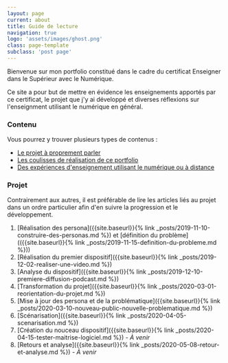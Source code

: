 ```yaml
---
layout: page
current: about
title: Guide de lecture
navigation: true
logo: 'assets/images/ghost.png'
class: page-template
subclass: 'post page'
---
```


Bienvenue sur mon portfolio constitué dans le cadre du certificat Enseigner dans le Supérieur avec le Numérique.

Ce site a pour but de mettre en évidence les enseignements apportés par ce certificat, le projet que j'y ai développé et diverses réflexions sur l'enseignment utilisant le numérique en général.

### Contenu
Vous pourrez y trouver plusieurs types de contenus :

- [Le projet à proprement parler]({{site.baseurl}}tag/projet)
- [Les coulisses de réalisation de ce portfolio]({{site.baseurl}}tag/coulisses)
- [Des expériences d'enseignement utilisant le numérique ou à distance]({{site.baseurl}}tag/experience)

### Projet
Contrairement aux autres, il est préférable de lire les articles liés au projet dans un ordre particulier afin d'en suivre la progression et le développement.

1. [Réalisation des persona]({{site.baseurl}}{% link _posts/2019-11-10-construire-des-personas.md %}) et [définition du problème](({{site.baseurl}}{% link _posts/2019-11-15-definition-du-probleme.md %}))
2. [Réalisation du premier dispositif]({{site.baseurl}}{% link _posts/2019-12-02-realiser-une-video.md %})
3. [Analyse du dispositif]({{site.baseurl}}{% link _posts/2019-12-10-premiere-diffusion-podcast.md %})
4. [Transformation du projet]({{site.baseurl}}{% link _posts/2020-03-01-reorientation-du-projet.md %})
5. [Mise à jour des persona et de la problématique]({{site.baseurl}}{% link _posts/2020-03-10-nouveau-public-nouvelle-problematique.md %})
6. [Scénarisation]({{site.baseurl}}{% link _posts/2020-04-05-scenarisation.md %})
7. [Création du nouceau dispositif]({{site.baseurl}}{% link _posts/2020-04-15-tester-maitrise-logiciel.md %}) *- À venir*
8. [Retours et analyse]({{site.baseurl}}{% link _posts/2020-05-08-retour-et-analyse.md %}) *- À venir*

